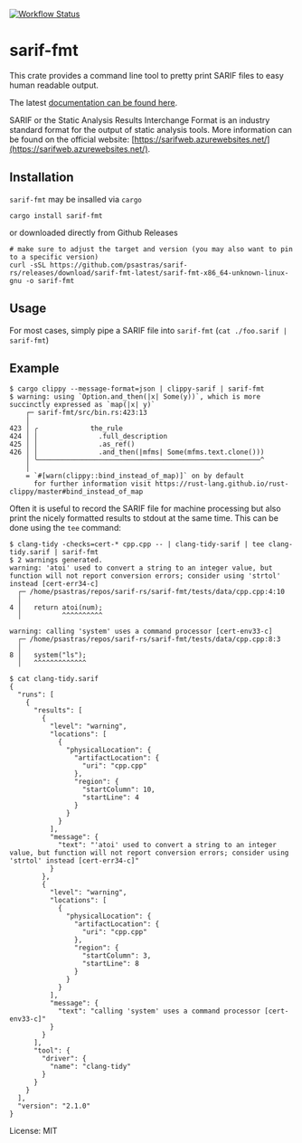 [![Workflow Status](https://github.com/psastras/sarif-rs/workflows/main/badge.svg)](https://github.com/psastras/sarif-rs/actions?query=workflow%3A%22main%22)

# sarif-fmt

This crate provides a command line tool to pretty print SARIF files to easy
human readable output.

The latest [documentation can be found here](https://docs.rs/sarif_fmt).

SARIF or the Static Analysis Results Interchange Format is an industry standard
format for the output of static analysis tools. More information can be found on
the official website:
[https://sarifweb.azurewebsites.net/](https://sarifweb.azurewebsites.net/).

## Installation

`sarif-fmt` may be insalled via `cargo`

```shell
cargo install sarif-fmt
```

or downloaded directly from Github Releases

```shell
# make sure to adjust the target and version (you may also want to pin to a specific version)
curl -sSL https://github.com/psastras/sarif-rs/releases/download/sarif-fmt-latest/sarif-fmt-x86_64-unknown-linux-gnu -o sarif-fmt
```

## Usage

For most cases, simply pipe a SARIF file into `sarif-fmt`
(`cat ./foo.sarif | sarif-fmt`)

## Example

```shell
$ cargo clippy --message-format=json | clippy-sarif | sarif-fmt
$ warning: using `Option.and_then(|x| Some(y))`, which is more succinctly expressed as `map(|x| y)`
    ┌─ sarif-fmt/src/bin.rs:423:13
    │
423 │ ╭             the_rule
424 │ │               .full_description
425 │ │               .as_ref()
426 │ │               .and_then(|mfms| Some(mfms.text.clone()))
    │ ╰───────────────────────────────────────────────────────^
    │
    = `#[warn(clippy::bind_instead_of_map)]` on by default
      for further information visit https://rust-lang.github.io/rust-clippy/master#bind_instead_of_map
```

Often it is useful to record the SARIF file for machine processing but also
print the nicely formatted results to stdout at the same time. This can be done
using the `tee` command:

```shell
$ clang-tidy -checks=cert-* cpp.cpp -- | clang-tidy-sarif | tee clang-tidy.sarif | sarif-fmt
$ 2 warnings generated.
warning: 'atoi' used to convert a string to an integer value, but function will not report conversion errors; consider using 'strtol' instead [cert-err34-c]
  ┌─ /home/psastras/repos/sarif-rs/sarif-fmt/tests/data/cpp.cpp:4:10
  │
4 │   return atoi(num);
  │          ^^^^^^^^^^

warning: calling 'system' uses a command processor [cert-env33-c]
  ┌─ /home/psastras/repos/sarif-rs/sarif-fmt/tests/data/cpp.cpp:8:3
  │
8 │   system("ls");
  │   ^^^^^^^^^^^^^

$ cat clang-tidy.sarif
{
  "runs": [
    {
      "results": [
        {
          "level": "warning",
          "locations": [
            {
              "physicalLocation": {
                "artifactLocation": {
                  "uri": "cpp.cpp"
                },
                "region": {
                  "startColumn": 10,
                  "startLine": 4
                }
              }
            }
          ],
          "message": {
            "text": "'atoi' used to convert a string to an integer value, but function will not report conversion errors; consider using 'strtol' instead [cert-err34-c]"
          }
        },
        {
          "level": "warning",
          "locations": [
            {
              "physicalLocation": {
                "artifactLocation": {
                  "uri": "cpp.cpp"
                },
                "region": {
                  "startColumn": 3,
                  "startLine": 8
                }
              }
            }
          ],
          "message": {
            "text": "calling 'system' uses a command processor [cert-env33-c]"
          }
        }
      ],
      "tool": {
        "driver": {
          "name": "clang-tidy"
        }
      }
    }
  ],
  "version": "2.1.0"
}
```

License: MIT
